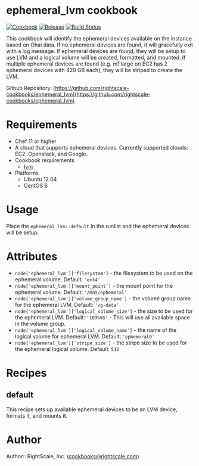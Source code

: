 # ephemeral_lvm cookbook

[![Cookbook](https://img.shields.io/cookbook/v/ephemeral_lvm.svg?style=flat)][cookbook]
[![Release](https://img.shields.io/github/release/rightscale-cookbooks/ephemeral_lvm.svg?style=flat)][release]
[![Build Status](https://img.shields.io/travis/rightscale-cookbooks/ephemeral_lvm.svg?style=flat)][travis]

[cookbook]: https://supermarket.getchef.com/cookbooks/ephemeral_lvm
[release]: https://github.com/rightscale-cookbooks/ephemeral_lvm/releases/latest
[travis]: https://travis-ci.org/rightscale-cookbooks/ephemeral_lvm

This cookbook will identify the ephemeral devices available on the instance based on Ohai data. If no ephemeral devices
are found, it will gracefully exit with a log message. If ephemeral devices are found, they will be setup to
use LVM and a logical volume will be created, formatted, and mounted. If multiple ephemeral devices are found
(e.g. m1.large on EC2 has 2 ephemeral devices with 420 GB each), they will be striped to create the LVM.

Github Repository: [https://github.com/rightscale-cookbooks/ephemeral_lvm](https://github.com/rightscale-cookbooks/ephemeral_lvm)

# Requirements

* Chef 11 or higher
* A cloud that supports ephemeral devices. Currently supported clouds: EC2, Openstack, and Google.
* Cookbook requirements
  * [lvm](http://community.opscode.com/cookbooks/lvm)
* Platforms
  * Ubuntu 12.04
  * CentOS 6

# Usage

Place the `ephemeral_lvm::default` in the runlist and the ephemeral devices will be setup.

# Attributes

* `node['ephemeral_lvm']['filesystem']` - the filesystem to be used on the ephemeral volume. Default: `'ext4'`
* `node['ephemeral_lvm']['mount_point']` - the mount point for the ephemeral volume. Default: `'/mnt/ephemeral'`
* `node['ephemeral_lvm']['volume_group_name']` - the volume group name for the ephemeral LVM. Default: `'vg-data'`
* `node['ephemeral_lvm']['logical_volume_size']` - the size to be used for the ephemeral LVM. Default: `'100%VG'` - This will use all available space in the volume group.
* `node['ephemeral_lvm']['logical_volume_name']` - the name of the logical volume for ephemeral LVM. Default: `'ephemeral0'`
* `node['ephemeral_lvm']['stripe_size']` - the stripe size to be used for the ephemeral logical volume. Default: `512`

# Recipes

## default

This recipe sets up available ephemeral devices to be an LVM device, formats it, and mounts it.

# Author

Author:: RightScale, Inc. (<cookbooks@rightscale.com>)
